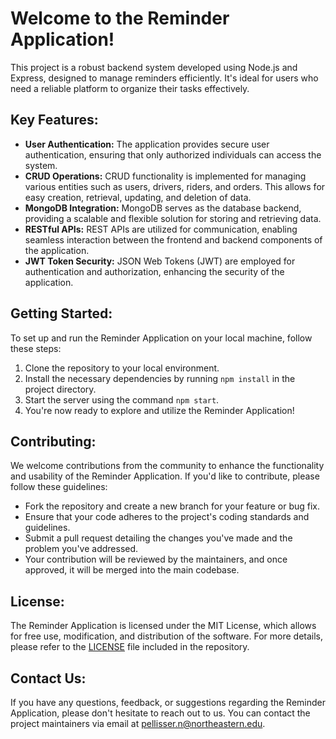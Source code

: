 # Welcome to the Reminder Application!

This project is a robust backend system developed using Node.js and Express, designed to manage reminders efficiently. It's ideal for users who need a reliable platform to organize their tasks effectively.

## Key Features:

- **User Authentication:** The application provides secure user authentication, ensuring that only authorized individuals can access the system.
- **CRUD Operations:** CRUD functionality is implemented for managing various entities such as users, drivers, riders, and orders. This allows for easy creation, retrieval, updating, and deletion of data.
- **MongoDB Integration:** MongoDB serves as the database backend, providing a scalable and flexible solution for storing and retrieving data.
- **RESTful APIs:** REST APIs are utilized for communication, enabling seamless interaction between the frontend and backend components of the application.
- **JWT Token Security:** JSON Web Tokens (JWT) are employed for authentication and authorization, enhancing the security of the application.

## Getting Started:

To set up and run the Reminder Application on your local machine, follow these steps:

1. Clone the repository to your local environment.
2. Install the necessary dependencies by running `npm install` in the project directory.
3. Start the server using the command `npm start`.
4. You're now ready to explore and utilize the Reminder Application!

## Contributing:

We welcome contributions from the community to enhance the functionality and usability of the Reminder Application. If you'd like to contribute, please follow these guidelines:

- Fork the repository and create a new branch for your feature or bug fix.
- Ensure that your code adheres to the project's coding standards and guidelines.
- Submit a pull request detailing the changes you've made and the problem you've addressed.
- Your contribution will be reviewed by the maintainers, and once approved, it will be merged into the main codebase.

## License:

The Reminder Application is licensed under the MIT License, which allows for free use, modification, and distribution of the software. For more details, please refer to the [LICENSE](LICENSE) file included in the repository.

## Contact Us:

If you have any questions, feedback, or suggestions regarding the Reminder Application, please don't hesitate to reach out to us. You can contact the project maintainers via email at [pellisser.n@northeastern.edu](mailto:pellissery.n@northeastern.edu).
